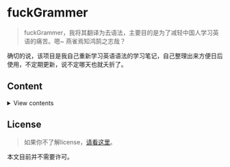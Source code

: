 # fuckGrammer

> fuckGrammer，我将其翻译为去语法，主要目的是为了减轻中国人学习英语的痛苦。嗯~ 燕雀焉知鸿鹄之志哉？

确切的说，该项目是我自己重新学习英语语法的学习笔记，自己整理出来方便日后使用，不定期更新，说不定哪天也就夭折了。



## Content

<details>
<summary>View contents</summary>

- [Change Log]()
- [Introduction]()
- [The Parts of Speech]()
- []()
- []()
- []()
- []()
- []()
- []()
- []()
- []()
- []()
- []()

</details>

## License

> 如果你不了解license，[请看这里](https://choosealicense.com/)。<br>

 本文目前并不需要许可。
